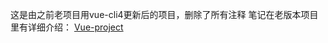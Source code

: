这是由之前老项目用vue-cli4更新后的项目，删除了所有注释
笔记在老版本项目里有详细介绍： [Vue-project](https://github.com/Code7s/Vue-project)